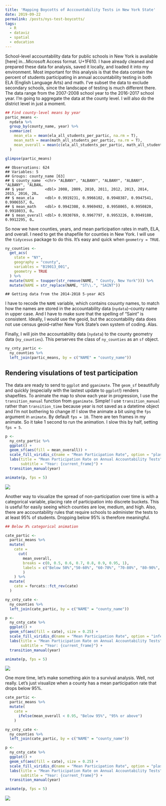 ```yaml
---
title: 'Mapping Boycotts of Acccountability Tests in New York State'
date: 2019-09-22
permalink: /posts/nys-test-boycotts/
tags:
  - R
  - dataviz
  - spatial
  - education
---
```


School-level accountability data for public schools in New York is
available \[here\] in…Microsoft Access format. U+1F610. I have already
cleaned and prepared these data for analysis, saved it locally, and
loaded it into my environment. Most important for this analysis is that
the data contain the percent of students participating in annual
accountability testing in both ELA (English Language Arts) and math.
I’ve subset the data to exclude secondary schools, since the landscape
of testing is much different there. The data range from the 2007-2008
school year to the 2016-2017 school year. I’m going to aggregate the
data at the county level. I will also do the district level in just a moment.

``` r
## Find county-level means by year
partic_means <-
  nydata %>% 
  group_by(county_name, year) %>% 
  summarize(
    mean_ela = mean(ela_all_students_per_partic, na.rm = T),
    mean_math = mean(math_all_students_per_partic, na.rm = T),
    mean_overall = mean(c(ela_all_students_per_partic, math_all_students_per_partic), na.rm = T)
  )

glimpse(partic_means)
```

    ## Observations: 624
    ## Variables: 5
    ## Groups: county_name [63]
    ## $ county_name  <chr> "ALBANY", "ALBANY", "ALBANY", "ALBANY", "ALBANY", "ALBAN…
    ## $ year         <dbl> 2008, 2009, 2010, 2011, 2012, 2013, 2014, 2015, 2016, 20…
    ## $ mean_ela     <dbl> 0.9919231, 0.9966102, 0.9948387, 0.9947541, 0.9906557, 0…
    ## $ mean_math    <dbl> 0.9942308, 0.9969492, 0.9958065, 0.9950820, 0.9918033, 0…
    ## $ mean_overall <dbl> 0.9930769, 0.9967797, 0.9953226, 0.9949180, 0.9912295, 0…

So now we have counties, years, and mean participation rates in math,
ELA, and overall. I need to get the shapefile for counties in New York.
I will use the `tidycesus` package to do this. It’s easy and quick when
`geometry = TRUE`.

``` r
ny_counties <-
  get_acs(
    state = "NY",
    geography = "county",
    variables = "B19013_001",
    geometry = TRUE
  ) %>%
  mutate(NAME = toupper(str_remove(NAME, " County, New York"))) %>% 
  mutate(NAME = str_replace(NAME, "ST\\.", "SAINT"))
```

    ## Getting data from the 2014-2018 5-year ACS

I have to recode the `NAME` variable, which contains couunty names, to
match how the names are stored in the accountability data
(`nydata`)–county name in upper case. And I have to make sure that the
spelling of “Saint” is consistent. Ideally, I would use the geoid, but
the accountability data does not use census geoid–rather New York
State’s own system of coding. Alas.

Finally, I will join the accountability data (`nydata`) to the county
geometry data (`ny_counties`). This perserves the class of `ny_counties`
as an `sf` object.

``` r
ny_cnty_partic <-
  ny_counties %>%
  left_join(partic_means, by = c("NAME" = "county_name"))
```

## Rendering visulations of test participation

The data are ready to send to `ggplot` and `gganimate`. The `geom_sf`
beautifully and quickly (especially with the lastest update to
`ggplot`\!) renders shapefiles. To animate the map to show each year in
progression, I use the `transition_manual` function from `gganimate`.
Simple\! I use `transition_manual` rather than `transition_time` because
year is not saved as a datetime object and I’m not bothering to change
it\! I slow the animate a bit using the `fps` argument in `animate`. By
default `fps = 10`. There are ten frames in my animate. So it take 1
second to run the animation. I slow this by half, setting `fps = 5`.

``` r
p <-
  ny_cnty_partic %>% 
  ggplot() +
  geom_sf(aes(fill = mean_overall)) +
  scale_fill_viridis_c(name = "Mean Participation Rate", option = "plasma", direction = 1) +
  labs(title = "Mean Participation Rate on Annual Accountability Tests", 
       subtitle = "Year: {current_frame}") +
  transition_manual(year)

animate(p, fps = 5)
```

![](http://ramorel.github.io/files/2019-09-22-map_of_test_boycotts_files/figure-gfm/map1-1.gif)<!-- -->

Another way to visualize the spread of non-participation over time is
with a categorical variable, placing rate of participation into discrete
buckets. This is useful for easily seeing which counties are low,
medium, and high. Also, there are accountability rules that require
schools to administer the tests to at least 95% of students. Dropping
below 95% is therefore meaningful.

``` r
## Below X% categorical animation

cate_partic <-
  partic_means %>% 
  mutate(
    cate = 
      cut(
        mean_overall, 
        breaks = c(0, 0.5, 0.6, 0.7, 0.8, 0.9, 0.95, 1), 
        labels = c("Below 50%","50-60%", "60-70%", "70-80%", "80-90%", "90-95%", "Above 95%")
        )
    ) %>% 
  mutate(
    cate = forcats::fct_rev(cate)
  )

ny_cnty_cate <-
  ny_counties %>%
  left_join(cate_partic, by = c("NAME" = "county_name"))

p <- 
  ny_cnty_cate %>% 
  ggplot() +
  geom_sf(aes(fill = cate), size = 0.25) +
  scale_fill_viridis_d(name = "Mean Participation Rate", option = "inferno", direction = -1) +
  labs(title = "Mean Participation Rate on Annual Accountability Tests", 
       subtitle = "Year: {current_frame}") +
  transition_manual(year) 

animate(p, fps = 5)
```

![](http://ramorel.github.io/files/2019-09-22-map_of_test_boycotts_files/figure-gfm/map2-1.gif)<!-- -->

One more time, let’s make something akin to a survival analysis. Well,
not really. Let’s just visualize when a county has a mean participation
rate that drops below 95%.

``` r
cate_partic <-
  partic_means %>% 
  mutate(
    cate = 
      ifelse(mean_overall < 0.95, "Below 95%", "95% or above")
    ) 

ny_cnty_cate <-
  ny_counties %>%
  left_join(cate_partic, by = c("NAME" = "county_name"))

p <- 
  ny_cnty_cate %>% 
  ggplot() +
  geom_sf(aes(fill = cate), size = 0.25) +
  scale_fill_viridis_d(name = "Mean Participation Rate", option = "plasma", direction = -1) +
  labs(title = "Mean Participation Rate on Annual Accountability Tests", 
       subtitle = "Year: {current_frame}") +
  transition_manual(year) 

animate(p, fps = 5)
```

![](http://ramorel.github.io/files/2019-09-22-map_of_test_boycotts_files/figure-gfm/map3-1.gif)<!-- -->
